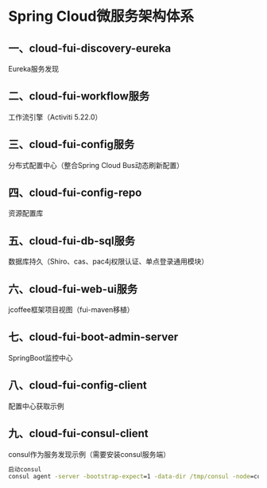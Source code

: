 # Spring Cloud微服务架构体系
## 一、cloud-fui-discovery-eureka
Eureka服务发现
## 二、cloud-fui-workflow服务
工作流引擎（Activiti 5.22.0）
## 三、cloud-fui-config服务
分布式配置中心（整合Spring Cloud Bus动态刷新配置）
## 四、cloud-fui-config-repo
资源配置库
## 五、cloud-fui-db-sql服务
数据库持久（Shiro、cas、pac4j权限认证、单点登录通用模块）
## 六、cloud-fui-web-ui服务
jcoffee框架项目视图（fui-maven移植）
## 七、cloud-fui-boot-admin-server
SpringBoot监控中心
## 八、cloud-fui-config-client
配置中心获取示例
## 九、cloud-fui-consul-client
consul作为服务发现示例（需要安装consul服务端）
```bat
启动consul
consul agent -server -bootstrap-expect=1 -data-dir /tmp/consul -node=consul-150 -bind=192.168.131.150 -enable-script-checks=true -config-dir=/etc/consul.d -client=0.0.0.0 -ui -join 192.168.131.150
```
